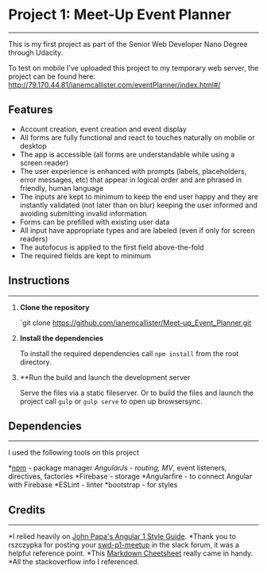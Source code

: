 # Project 1: Meet-Up Event Planner
______________________________________________

This is my first project as part of the Senior Web Developer Nano Degree through Udacity.

To test on mobile I've uploaded this project to my temporary web server, the project can be found here: http://79.170.44.81/ianemcallister.com/eventPlanner/index.html#/

## Features

* Account creation, event creation and event display
* All forms are fully functional and react to touches naturally on mobile or desktop
* The app is accessible (all forms are understandable while using a screen reader)
* The user experience is enhanced with prompts (labels, placeholders, error messages, etc) that appear in logical order and are phrased in friendly, human language
* The inputs are kept to minimum to keep the end user happy and they are instantly validated (not later than on blur) keeping the user informed and avoiding submitting invalid information
* Forms can be prefilled with existing user data
* All input have appropriate types and are labeled (even if only for screen readers)
* The autofocus is applied to the first field above-the-fold
* The required fields are kept to minimum

## Instructions
___________________________________	
1. **Clone the repository**

	`git clone <https://github.com/ianemcallister/Meet-up_Event_Planner.git>

2. **Install the dependencies**
	
	To install the required dependencies call `npm install` from the root directory.

3. **Run the build and launch the development server

	Serve the files via a static fileserver.  Or to build the files and launch the project call `gulp` or `gulp serve` to open up browsersync.

## Dependencies
__________________________
I used the following tools on this project

*[npm](https://www.npmjs.com/package/npm) - package manager
*AngularJs - routing, MV*, event listeners, directives, factories
*Firebase - storage
*Angularfire - to connect Angular with Firebase
*ESLint - linter
*bootstrap - for styles

## Credits
___________________________
*I relied heavily on [John Papa's Angular 1 Style Guide](https://github.com/johnpapa/angular-styleguide/blob/master/a1/README.md). 
*Thank you to rszczypka for posting your [swd-p1-meetup](https://github.com/rszczypka/swd-p1-meetup) in the slack forum, it was a helpful reference point.
*This [Markdown Cheetsheet](https://github.com/adam-p/markdown-here/wiki/Markdown-Cheatsheet) really came in handy.
*All the stackoverflow info I referenced.

